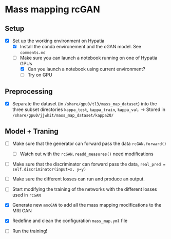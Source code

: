 
# Mass mapping rcGAN


## Setup
- [X] Set up the working environment on Hypatia
    - [X] Install the conda environement and the cGAN model. See `comments.md`
    - [ ] Make sure you can launch a notebook running on one of Hypatia GPUs
        - [X] Can you launch a notebook using current environment?
        - [ ] Try on GPU

## Preprocessing
- [X] Separate the dataset (in `/share/gpu0/tl3/mass_map_dataset`) into the three subset directories `kappa_test`, `kappa_train`, `kappa_val`.
-> Stored in `/share/gpu0/jjwhit/mass_map_dataset/kappa20/`

## Model + Traning
- [ ] Make sure that the generator can forward pass the data `rcGAN.forward()`
    - [ ] Watch out with the `rcGAN.readd_measures()` need modifications
- [ ] Make sure that the discriminator can forward pass the data, `real_pred = self.discriminator(input=x, y=y)`

- [ ] Make sure the different losses can run and produce an output.
- [ ] Start modifying the training of the networks with the different losses used in `rcGAN`

- [X] Generate new `mmcGAN` to add all the mass mapping modifications to the MRI GAN 


- [X] Redefine and clean the configuration `mass_map.yml` file
- [ ] Run the training!
